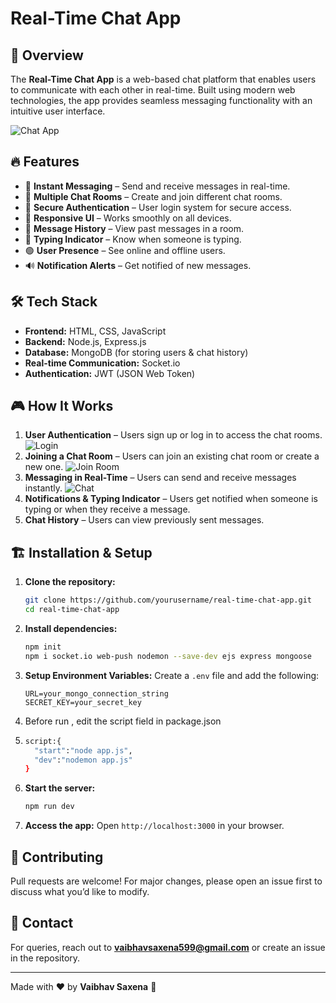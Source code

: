 # Real-Time Chat App

## 🚀 Overview

The **Real-Time Chat App** is a web-based chat platform that enables users to communicate with each other in real-time. Built using modern web technologies, the app provides seamless messaging functionality with an intuitive user interface.

![Chat App](screenshots/chat-app.png)

## 🔥 Features

- 💬 **Instant Messaging** – Send and receive messages in real-time.
- 👥 **Multiple Chat Rooms** – Create and join different chat rooms.
- 🔐 **Secure Authentication** – User login system for secure access.
- 📱 **Responsive UI** – Works smoothly on all devices.
- 📌 **Message History** – View past messages in a room.
- 🚀 **Typing Indicator** – Know when someone is typing.
- 🟢 **User Presence** – See online and offline users.
- 🔊 **Notification Alerts** – Get notified of new messages.

## 🛠️ Tech Stack

- **Frontend:** HTML, CSS, JavaScript
- **Backend:** Node.js, Express.js
- **Database:** MongoDB (for storing users & chat history)
- **Real-time Communication:** Socket.io
- **Authentication:** JWT (JSON Web Token)

## 🎮 How It Works

1. **User Authentication** – Users sign up or log in to access the chat rooms.
   ![Login](screenshots/login.png)
2. **Joining a Chat Room** – Users can join an existing chat room or create a new one.
   ![Join Room](screenshots/join-room.png)
3. **Messaging in Real-Time** – Users can send and receive messages instantly.
   ![Chat](screenshots/chat.png)
4. **Notifications & Typing Indicator** – Users get notified when someone is typing or when they receive a message.
5. **Chat History** – Users can view previously sent messages.

## 🏗️ Installation & Setup

1. **Clone the repository:**
   ```sh
   git clone https://github.com/yourusername/real-time-chat-app.git
   cd real-time-chat-app
   ```
2. **Install dependencies:**
   ```sh
   npm init
   npm i socket.io web-push nodemon --save-dev ejs express mongoose 
   
   ```
3. **Setup Environment Variables:**
   Create a `.env` file and add the following:
   ```env
   URL=your_mongo_connection_string
   SECRET_KEY=your_secret_key
   ```
4. Before run  , edit the script field in package.json
5. ```sh
   script:{
     "start":"node app.js",
     "dev":"nodemon app.js"
   }
   ```
6. **Start the server:**
   ```sh
   npm run dev
   ```
7. **Access the app:** Open `http://localhost:3000` in your browser.

## 🤝 Contributing

Pull requests are welcome! For major changes, please open an issue first to discuss what you’d like to modify.

## 📩 Contact

For queries, reach out to [**vaibhavsaxena599@gmail.com**](mailto:vaibhavsaxena599@gmail.com) or create an issue in the repository.

---

Made with ❤️ by **Vaibhav Saxena** 🚀

